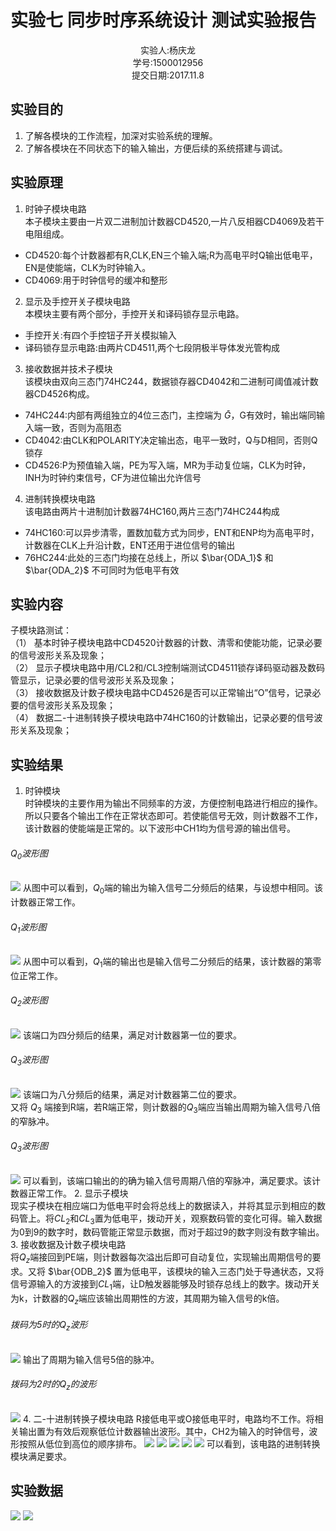 # 实验七 同步时序系统设计 测试实验报告
<div style="text-align:center">实验人:杨庆龙<br/>学号:1500012956<br/>提交日期:2017.11.8<br/>
</div>

## 实验目的
1. 了解各模块的工作流程，加深对实验系统的理解。
2. 了解各模块在不同状态下的输入输出，方便后续的系统搭建与调试。
## 实验原理
1. 时钟子模块电路<br/>
本子模块主要由一片双二进制加计数器CD4520,一片八反相器CD4069及若干电阻组成。
* CD4520:每个计数器都有R,CLK,EN三个输入端;R为高电平时Q输出低电平，EN是使能端，CLK为时钟输入。
* CD4069:用于时钟信号的缓冲和整形
2. 显示及手控开关子模块电路<br/>
本模块主要有两个部分，手控开关和译码锁存显示电路。
* 手控开关:有四个手控钮子开关模拟输入
* 译码锁存显示电路:由两片CD4511,两个七段阴极半导体发光管构成
3. 接收数据并技术子模块<br/>
该模块由双向三态门74HC244，数据锁存器CD4042和二进制可阈值减计数器CD4526构成。
* 74HC244:内部有两组独立的4位三态门，主控端为 $\bar{G}$，G有效时，输出端同输入端一致，否则为高阻态
* CD4042:由CLK和POLARITY决定输出态，电平一致时，Q与D相同，否则Q锁存
* CD4526:P为预值输入端，PE为写入端，MR为手动复位端，CLK为时钟，INH为时钟约束信号，CF为进位输出允许信号
4. 进制转换模块电路<br/>
该电路由两片十进制加计数器74HC160,两片三态门74HC244构成
* 74HC160:可以异步清零，置数加载方式为同步，ENT和ENP均为高电平时，计数器在CLK上升沿计数，ENT还用于进位信号的输出
* 76HC244:此处的三态门均接在总线上，所以 $\bar{ODA_1}$ 和 $\bar{ODA_2}$ 不可同时为低电平有效
## 实验内容
子模块路测试：<br/>
（1） 基本时钟子模块电路中CD4520计数器的计数、清零和使能功能，记录必要的信号波形关系及现象；<br/>
（2） 显示子模块电路中用/CL2和/CL3控制端测试CD4511锁存译码驱动器及数码管显示，记录必要的信号波形关系及现象；<br/>
（3） 接收数据及计数子模块电路中CD4526是否可以正常输出“O”信号，记录必要的信号波形关系及现象；<br/>
（4） 数据二-十进制转换子模块电路中74HC160的计数输出，记录必要的信号波形关系及现象；<br/>
## 实验结果
1. 时钟模块<br/>
时钟模块的主要作用为输出不同频率的方波，方便控制电路进行相应的操作。所以只要各个输出工作在正常状态即可。若使能信号无效，则计数器不工作，该计数器的使能端是正常的。以下波形中CH1均为信号源的输出信号。
###### $Q_0$波形图
![](exm6photo/IMG_20171103_141632.jpg)
从图中可以看到，$Q_0$端的输出为输入信号二分频后的结果，与设想中相同。该计数器正常工作。
###### $Q_1$波形图
![](exm6photo/IMG_20171103_141709.jpg)
从图中可以看到，$Q_1$端的输出也是输入信号二分频后的结果，该计数器的第零位正常工作。
###### $Q_2$波形图
![](exm6photo/IMG_20171103_141742.jpg)
该端口为四分频后的结果，满足对计数器第一位的要求。
###### $Q_3$波形图
![](exm6photo/IMG_20171103_141819.jpg)
该端口为八分频后的结果，满足对计数器第二位的要求。<br/>
又将 $Q_3$ 端接到R端，若R端正常，则计数器的$Q_3$端应当输出周期为输入信号八倍的窄脉冲。
###### $Q_3$波形图
![](exm6photo/IMG_20171103_142004.jpg)
可以看到，该端口输出的的确为输入信号周期八倍的窄脉冲，满足要求。该计数器正常工作。
2. 显示子模块<br/>
现实子模块在相应端口为低电平时会将总线上的数据读入，并将其显示到相应的数码管上。将$CL_2$和$CL_3$置为低电平，拨动开关，观察数码管的变化可得。输入数据为0到9的数字时，数码管能正常显示数据，而对于超过9的数字则没有数字输出。
3. 接收数据及计数子模块电路<br/>
将$Q_z$端接回到PE端，则计数器每次溢出后即可自动复位，实现输出周期信号的要求。又将 $\bar{ODB_2}$ 置为低电平，该模块的输入三态门处于导通状态，又将信号源输入的方波接到$CL_1$端，让D触发器能够及时锁存总线上的数字。拨动开关为k，计数器的$Q_z$端应该输出周期性的方波，其周期为输入信号的k倍。
###### 拨码为5时的$Q_z$波形
![](exm6photo/IMG_20171108_182015.jpg)
输出了周期为输入信号5倍的脉冲。
###### 拨码为2时的$Q_z$的波形
![](exm6photo/IMG_20171108_182028.jpg)
4. 二-十进制转换子模块电路
R接低电平或O接低电平时，电路均不工作。将相关输出置为有效后观察低位计数器输出波形。其中，CH2为输入的时钟信号，波形按照从低位到高位的顺序排布。
![](exm6photo/IMG_20171103_145631.jpg)
![](exm6photo/IMG_20171103_150010.jpg)
![](exm6photo/IMG_20171103_150034.jpg)
![](exm6photo/IMG_20171103_150054.jpg)
![](exm6photo/IMG_20171103_150616.jpg)
可以看到，该电路的进制转换模块满足要求。
## 实验数据
![](exm6photo/789279687.jpg)
![](exm6photo/1275278373.jpg)
